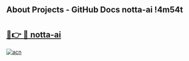 ## About Projects - GitHub Docs notta-ai !4m54t

# <h2><a href="https://andorid.site?title=notta-ai&ref=19M">🔗👉 🔴 notta-ai</a></h2>

[![acn](https://github.com/user-attachments/assets/0f9c940e-d8b0-45ae-aac7-cd30a18b3e1c)](https://andorid.site?title=notta-ai&ref=19M)
